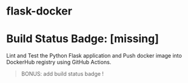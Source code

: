 # flask-docker

# Build Status Badge: [missing]

Lint and Test the Python Flask application and Push docker image into DockerHub registry using GitHub Actions.

> BONUS: add build status badge !

